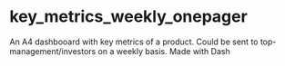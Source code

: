 # key_metrics_weekly_onepager
An A4 dashbooard with key metrics of a product. Could be sent to top-management/investors on a weekly basis. Made with Dash
